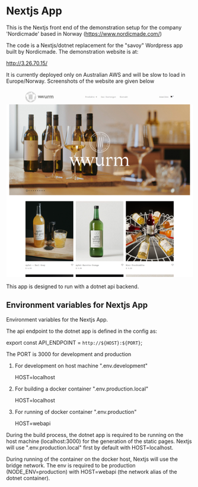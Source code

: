 # Nextjs App

This is the Nextjs front end of the demonstration setup for the company 'Nordicmade' based in Norway (https://www.nordicmade.com/) 

The code is a Nextjs/dotnet replacement for the "savoy" Wordpress app built by Nordicmade. The demonstration website is at:

http://3.26.70.15/

It is currently deployed only on Australian AWS and will be slow to load in Europe/Norway. Screenshots of the website are given below

![alt text](https://github.com/mckenzie-mm/nordic-frontend/blob/main/images-readme/1.png)


This app is designed to run with a dotnet api
backend.

## Environment variables for Nextjs App

Environment variables for the Nextjs App.

The api endpoint to the dotnet app is defined in the config as:

export const API_ENDPOINT = `http://${HOST}:${PORT}`;

The PORT is 3000 for development and production

1) For development on host machine ".env.development"

    HOST=localhost

2) For building a docker container ".env.production.local"

    HOST=localhost

3) For running of docker container ".env.production"

    HOST=webapi

During the build process, the dotnet app is required to be running 
on the host machine (localhost:3000) for the generation 
of the static pages. Nextjs will use ".env.production.local"
first by default with HOST=localhost.

During running of the container on the docker host, 
Nextjs will use the bridge network.
The env is required to be production (NODE_ENV=production)
with HOST=webapi (the network alias of the dotnet container).

